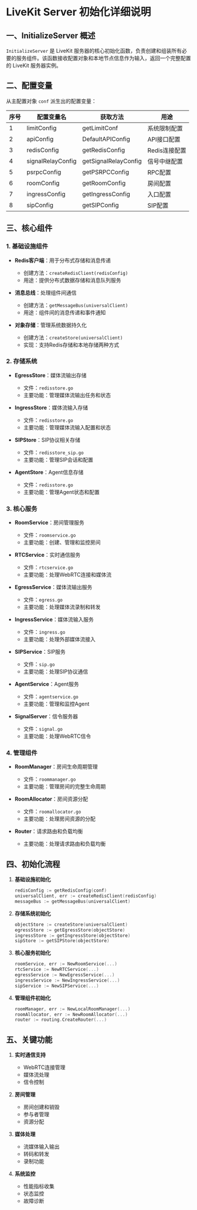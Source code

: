 # LiveKit Server 初始化详细说明

## 一、InitializeServer 概述

`InitializeServer` 是 LiveKit 服务器的核心初始化函数，负责创建和组装所有必要的服务组件。该函数接收配置对象和本地节点信息作为输入，返回一个完整配置的 LiveKit 服务器实例。

## 二、配置变量

从主配置对象 `conf` 派生出的配置变量：

| 序号 | 配置变量名 | 获取方法 | 用途 |
|-----|------------|---------|------|
| 1 | limitConfig | getLimitConf | 系统限制配置 |
| 2 | apiConfig | DefaultAPIConfig | API接口配置 |
| 3 | redisConfig | getRedisConfig | Redis连接配置 |
| 4 | signalRelayConfig | getSignalRelayConfig | 信号中继配置 |
| 5 | psrpcConfig | getPSRPCConfig | RPC配置 |
| 6 | roomConfig | getRoomConfig | 房间配置 |
| 7 | ingressConfig | getIngressConfig | 入口配置 |
| 8 | sipConfig | getSIPConfig | SIP配置 |

## 三、核心组件

### 1. 基础设施组件
- **Redis客户端**：用于分布式存储和消息传递
  - 创建方法：`createRedisClient(redisConfig)`
  - 用途：提供分布式数据存储和消息队列服务

- **消息总线**：处理组件间通信
  - 创建方法：`getMessageBus(universalClient)`
  - 用途：组件间的消息传递和事件通知

- **对象存储**：管理系统数据持久化
  - 创建方法：`createStore(universalClient)`
  - 实现：支持Redis存储和本地存储两种方式

### 2. 存储系统
- **EgressStore**：媒体流输出存储
  - 文件：`redisstore.go`
  - 主要功能：管理媒体流输出任务和状态

- **IngressStore**：媒体流输入存储
  - 文件：`redisstore.go`
  - 主要功能：管理媒体流输入配置和状态

- **SIPStore**：SIP协议相关存储
  - 文件：`redisstore_sip.go`
  - 主要功能：管理SIP会话和配置

- **AgentStore**：Agent信息存储
  - 文件：`redisstore.go`
  - 主要功能：管理Agent状态和配置

### 3. 核心服务
- **RoomService**：房间管理服务
  - 文件：`roomservice.go`
  - 主要功能：创建、管理和监控房间

- **RTCService**：实时通信服务
  - 文件：`rtcservice.go`
  - 主要功能：处理WebRTC连接和媒体流

- **EgressService**：媒体流输出服务
  - 文件：`egress.go`
  - 主要功能：处理媒体流录制和转发

- **IngressService**：媒体流输入服务
  - 文件：`ingress.go`
  - 主要功能：处理外部媒体流接入

- **SIPService**：SIP服务
  - 文件：`sip.go`
  - 主要功能：处理SIP协议通信

- **AgentService**：Agent服务
  - 文件：`agentservice.go`
  - 主要功能：管理和监控Agent

- **SignalServer**：信令服务器
  - 文件：`signal.go`
  - 主要功能：处理WebRTC信令

### 4. 管理组件
- **RoomManager**：房间生命周期管理
  - 文件：`roommanager.go`
  - 主要功能：管理房间的完整生命周期

- **RoomAllocator**：房间资源分配
  - 文件：`roomallocator.go`
  - 主要功能：处理房间资源的分配

- **Router**：请求路由和负载均衡
  - 主要功能：处理请求路由和负载均衡

## 四、初始化流程

1. **基础设施初始化**
   ```go
   redisConfig := getRedisConfig(conf)
   universalClient, err := createRedisClient(redisConfig)
   messageBus := getMessageBus(universalClient)
   ```

2. **存储系统初始化**
   ```go
   objectStore := createStore(universalClient)
   egressStore := getEgressStore(objectStore)
   ingressStore := getIngressStore(objectStore)
   sipStore := getSIPStore(objectStore)
   ```

3. **核心服务初始化**
   ```go
   roomService, err := NewRoomService(...)
   rtcService := NewRTCService(...)
   egressService := NewEgressService(...)
   ingressService := NewIngressService(...)
   sipService := NewSIPService(...)
   ```

4. **管理组件初始化**
   ```go
   roomManager, err := NewLocalRoomManager(...)
   roomAllocator, err := NewRoomAllocator(...)
   router := routing.CreateRouter(...)
   ```

## 五、关键功能

1. **实时通信支持**
   - WebRTC连接管理
   - 媒体流处理
   - 信令控制

2. **房间管理**
   - 房间创建和销毁
   - 参与者管理
   - 资源分配

3. **媒体处理**
   - 流媒体输入输出
   - 转码和转发
   - 录制功能

4. **系统监控**
   - 性能指标收集
   - 状态监控
   - 故障诊断
